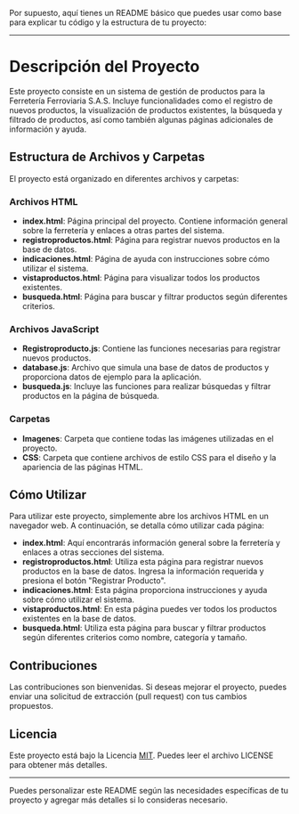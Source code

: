 Por supuesto, aquí tienes un README básico que puedes usar como base para explicar tu código y la estructura de tu proyecto:

---

# Descripción del Proyecto

Este proyecto consiste en un sistema de gestión de productos para la Ferretería Ferroviaria S.A.S. Incluye funcionalidades como el registro de nuevos productos, la visualización de productos existentes, la búsqueda y filtrado de productos, así como también algunas páginas adicionales de información y ayuda.

## Estructura de Archivos y Carpetas

El proyecto está organizado en diferentes archivos y carpetas:

### Archivos HTML

- **index.html**: Página principal del proyecto. Contiene información general sobre la ferretería y enlaces a otras partes del sistema.
- **registroproductos.html**: Página para registrar nuevos productos en la base de datos.
- **indicaciones.html**: Página de ayuda con instrucciones sobre cómo utilizar el sistema.
- **vistaproductos.html**: Página para visualizar todos los productos existentes.
- **busqueda.html**: Página para buscar y filtrar productos según diferentes criterios.

### Archivos JavaScript

- **Registroproducto.js**: Contiene las funciones necesarias para registrar nuevos productos.
- **database.js**: Archivo que simula una base de datos de productos y proporciona datos de ejemplo para la aplicación.
- **busqueda.js**: Incluye las funciones para realizar búsquedas y filtrar productos en la página de búsqueda.

### Carpetas

- **Imagenes**: Carpeta que contiene todas las imágenes utilizadas en el proyecto.
- **CSS**: Carpeta que contiene archivos de estilo CSS para el diseño y la apariencia de las páginas HTML.

## Cómo Utilizar

Para utilizar este proyecto, simplemente abre los archivos HTML en un navegador web. A continuación, se detalla cómo utilizar cada página:

- **index.html**: Aquí encontrarás información general sobre la ferretería y enlaces a otras secciones del sistema.
- **registroproductos.html**: Utiliza esta página para registrar nuevos productos en la base de datos. Ingresa la información requerida y presiona el botón "Registrar Producto".
- **indicaciones.html**: Esta página proporciona instrucciones y ayuda sobre cómo utilizar el sistema.
- **vistaproductos.html**: En esta página puedes ver todos los productos existentes en la base de datos.
- **busqueda.html**: Utiliza esta página para buscar y filtrar productos según diferentes criterios como nombre, categoría y tamaño.

## Contribuciones

Las contribuciones son bienvenidas. Si deseas mejorar el proyecto, puedes enviar una solicitud de extracción (pull request) con tus cambios propuestos.

## Licencia

Este proyecto está bajo la Licencia [MIT](https://opensource.org/licenses/MIT). Puedes leer el archivo LICENSE para obtener más detalles.

---

Puedes personalizar este README según las necesidades específicas de tu proyecto y agregar más detalles si lo consideras necesario.